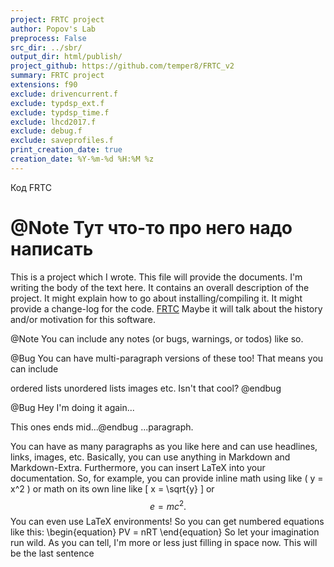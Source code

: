 ```yaml
---
project: FRTС project
author: Popov's Lab
preprocess: False
src_dir: ../sbr/
output_dir: html/publish/
project_github: https://github.com/temper8/FRTC_v2
summary: FRTС project
extensions: f90
exclude: drivencurrent.f
exclude: typdsp_ext.f
exclude: typdsp_time.f
exclude: lhcd2017.f
exclude: debug.f
exclude: saveprofiles.f
print_creation_date: true
creation_date: %Y-%m-%d %H:%M %z
---
```


Код FRTC

@Note Тут что-то про него надо написать
=======

This is a project which I wrote. This file will provide the documents. I'm writing the body of the text here. It contains an overall description of the project. It might explain how to go about installing/compiling it. It might provide a change-log for the code. 
[FRTC](https://github.com/temper8/FRTC_v2) Maybe it will talk about the history and/or motivation for this software.

@Note You can include any notes (or bugs, warnings, or todos) like so.

@Bug You can have multi-paragraph versions of these too! That means you can include

ordered lists
unordered lists
images
etc.
Isn't that cool? @endbug

@Bug Hey I'm doing it again...

This ones ends mid...@endbug ...paragraph.

You can have as many paragraphs as you like here and can use headlines, links, images, etc. Basically, you can use anything in Markdown and Markdown-Extra. Furthermore, you can insert LaTeX into your documentation. So, for example, you can provide inline math using like \( y = x^2 \) or math on its own line like \[ x = \sqrt{y} \] or $$ e = mc^2. $$ You can even use LaTeX environments! So you can get numbered equations like this: \begin{equation} PV = nRT \end{equation} So let your imagination run wild. As you can tell, I'm more or less just filling in space now. This will be the last sentence